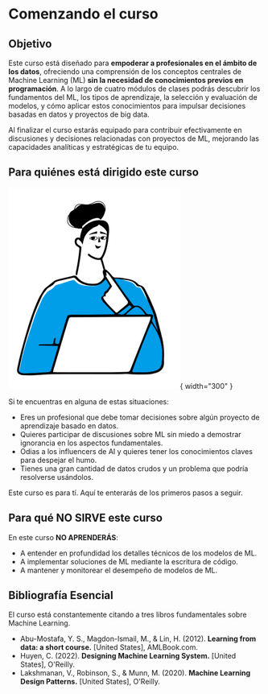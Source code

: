 # Comenzando el curso

## Objetivo

Este curso está diseñado para **empoderar a profesionales en el ámbito de los datos**, ofreciendo una comprensión de los conceptos centrales de Machine Learning (ML) **sin la necesidad de conocimientos previos en programación**. A lo largo de cuatro módulos de clases podrás descubrir los fundamentos del ML, los tipos de aprendizaje, la selección y evaluación de modelos, y cómo aplicar estos conocimientos para impulsar decisiones basadas en datos y proyectos de big data.

Al finalizar el curso estarás equipado para contribuir efectivamente en discusiones y decisiones relacionadas con proyectos de ML, mejorando las capacidades analíticas y estratégicas de tu equipo.

## Para quiénes está dirigido este curso

![Portada](assets/images/BigShoes-Torso2.png){ width="300" }

Si te encuentras en alguna de estas situaciones:

* Eres un profesional que debe tomar decisiones sobre algún proyecto de aprendizaje basado en datos.
* Quieres participar de discusiones sobre ML sin miedo a demostrar ignorancia en los aspectos fundamentales.
* Odias a los influencers de AI y quieres tener los conocimientos claves para despejar el humo.
* Tienes una gran cantidad de datos crudos y un problema que podría resolverse usándolos. 

Este curso es para tí. Aquí te enterarás de los primeros pasos a seguir.

## Para qué NO SIRVE este curso

En este curso **NO APRENDERÁS**:

* A entender en profundidad los detalles técnicos de los modelos de ML.
* A implementar soluciones de ML mediante la escritura de código.
* A mantener y monitorear el desempeño de modelos de ML.

## Bibliografía Esencial

El curso está constantemente citando a tres libros fundamentales sobre Machine Learning.

- Abu-Mostafa, Y. S., Magdon-Ismail, M., & Lin, H. (2012). **Learning from data: a short course.** [United States], AMLBook.com.
- Huyen, C. (2022). **Designing Machine Learning System.** [United States], O'Reilly.
- Lakshmanan, V., Robinson, S., & Munn, M. (2020). **Machine Learning Design Patterns.** [United States], O'Reilly.


